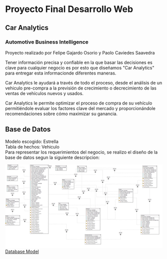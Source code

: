 # Proyecto Final Desarrollo Web
## Car Analytics
### Automotive Business Intelligence  
Proyecto realizado por Felipe Gajardo Osorio y Paolo Caviedes Saavedra

Tener información precisa y confiable en la que basar las decisiones es clave para cualquier negocio es por esto que diseñamos "Car Analytics" para entregar esta informacionde diferentes maneras.  

Car Analytics le ayudará a través de todo el proceso, desde el análisis de un vehiculo pre-compra a la previsión de crecimiento o decrecimiento de las ventas de vehículos nuevos y usados.  

Car Analytics le permite optimizar el proceso de compra de su vehículo permitiéndole evaluar los factores clave del mercado y proporcionándole recomendaciones sobre cómo maximizar su ganancia.  


## Base de Datos
Modelo escogido: Estrella  
Tabla de hechos: Vehiculo  
Para representar los requerimientos del negocio, se realizo el diseño de la base de datos segun la siguiente descripcion:  

![Database Model Img](images/img_ModelDatabase_CarAnalytics.png "Imagen del modelo de base de datos de Car Analytics")
[Database Model](https://github.com/paolocaviedes/ProyectoFinalWebDevelopment/blob/master/ModelDatabase_CarAnalytics.txt "Modelo Base de Datos")


